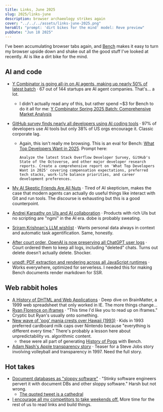 ```yaml
---
title: Links, June 2025
slug: 2025/links-june
description: browser archaeology strikes again
cover: "../../../assets/links-june-2025.png"
heroAlt: "prompt: 'dirt bikes for the mind' model: Reve preview"
pubDate: "Jun 18 2025"
---
```


I've been accumulating browser tabs again, and [Bench](https://bench.io/) makes it easy to turn my browser upside down and shake out all the good stuff I've looked at recently. AI is like a dirt bike for the mind.

## AI and code

* [Y Combinator is going all-in on AI agents, making up nearly 50% of latest batch](https://pitchbook.com/news/articles/y-combinator-is-going-all-in-on-ai-agents-making-up-nearly-50-of-latest-batch) · 67 out of 144 startups are AI agent companies. That's... a lot.
  * I didn't actually read any of this, but rather spend ~$3 for Bench to do it all for me: [Y Combinator Spring 2025 Batch: Comprehensive Market Analysis](https://bench.io/artifact/5e8de496-2ae2-4784-a085-c6f4002eede8)
* [GitHub survey finds nearly all developers using AI coding tools](https://www.infoworld.com/article/3489925/github-survey-finds-nearly-all-developers-using-ai-coding-tools.html) · 97% of developers use AI tools but only 38% of US orgs encourage it. Classic corporate lag.
  * Again, this isn't really me browsing. This is an eval for Bench: [What Top Developers Want in 2025](https://bench.io/artifact/4367fca7-9c52-497d-9ba5-3a0b2f1cb750). Prompt here:
	```
	Analyze the latest Stack Overflow Developer Survey, GitHub's State of the Octoverse, and other major developer research reports. Create a comprehensive report on 'What Top Developers Want in 2025' covering compensation expectations, preferred tech stacks, work-life balance priorities, and career development preferences.
	```

* [My AI Skeptic Friends Are All Nuts](https://fly.io/blog/youre-all-nuts/) · Tired of AI skepticism, makes the case that modern agents can actually do useful things like interact with Git and run tools. The discourse is exhausting but this is a good counterpoint.
* [Andrej Karpathy on UIs and AI collaboration](https://x.com/karpathy/status/1930354382106964079) · Products with rich UIs but no scripting are "ngmi" in the AI era. dobe is probably sweating.
* [Sriram Krishnan's LLM wishlist](https://x.com/sriramk/status/1930153058924683280) · Wants personal data always in context and automatic task agentification. Same, honestly.
* [After court order, OpenAI is now preserving all ChatGPT user logs](https://news.ycombinator.com/item?id=44185913) · Court ordered them to keep all logs, including "deleted" chats. Turns out delete doesn't actually delete. Shocker.
* [unpdf: PDF extraction and rendering across all JavaScript runtimes](https://github.com/unjs/unpdf) · Works everywhere, optimized for serverless. I needed this for making Bench documents render markdown for SSR.

## Web rabbit holes

* [A History of DHTML and Web Applications](https://thehistoryoftheweb.com/postscript/web-apps-web-sites-are-they-all-the-same/) · Deep dive on BrainMatter, a 1999 web spreadsheet that only worked in IE. The more things change...
* [Ryan Florence on iframes](https://x.com/ryanflorence/status/1928560016073572668) · "This time I'd like you to read up on iframes." Cryptic but Ryan's usually onto something.
* [New wave of 'pog' mania crests over Hawaii (1993)](https://www.latimes.com/archives/la-xpm-1993-06-07-mn-611-story.html) · Kids in 1993 preferred cardboard milk caps over Nintendo because "everything is different every time." There's probably a lesson here about unpredictability vs. algorithmic content.
  * these were all part of generating [History of Pogs](https://bench.io/artifact/2052df34-ee80-4fa9-9458-3c122c4eb34d) with Bench.
* [Adam Nash's Apple transparency story](https://x.com/adamnash/status/1932224216960758070) · Teaser for a Steve Jobs story involving volleyball and transparency in 1997. Need the full story.

## Hot takes

* [Document databases as "sloppy software"](https://x.com/yacineMTB/status/1934383646854557760) · "Stinky software engineers pervert it with document DBs and other sloppy software." Harsh but not wrong.
  * [The quoted tweet is a cathedral](https://x.com/johnfreehayes/status/1934312768070639651)
* [I encourage all my competitors to take weekends off.](https://x.com/sambreed/status/1933674022853881986) More time for the rest of us to read links and build things.

